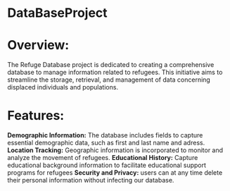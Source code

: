 # DataBaseProject
# Overview:
The Refuge Database project is dedicated to creating a comprehensive database to manage information related to refugees. This initiative aims to streamline the storage, retrieval, and management of data concerning displaced individuals and populations.

# Features:
**Demographic Information:** The database includes fields to capture essential demographic data, such as first and last name and adress.
**Location Tracking:**  Geographic information is incorporated to monitor and analyze the movement of refugees.
**Educational History:** Capture educational background information to facilitate educational support programs for refugees
**Security and Privacy:** users can at any time delete their personal information without infecting our database.
